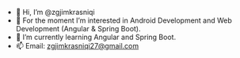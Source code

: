 - 👋 Hi, I’m @zgjimkrasniqi
- 👀 For the moment I’m interested in Android Development and Web Development (Angular & Spring Boot).
- 🌱 I’m currently learning Angular and Spring Boot.
- 📫 Email: zgjimkrasniqi27@gmail.com

<!---
zgjimkrasniqi/zgjimkrasniqi is a ✨ special ✨ repository because its `README.md` (this file) appears on your GitHub profile.
You can click the Preview link to take a look at your changes.
--->

